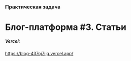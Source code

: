 ### **Практическая задача**
# **Блог-платформа #3. Статьи**

##### *Vercel:*  
https://blog-437oj7jig.vercel.app/  
  
  
